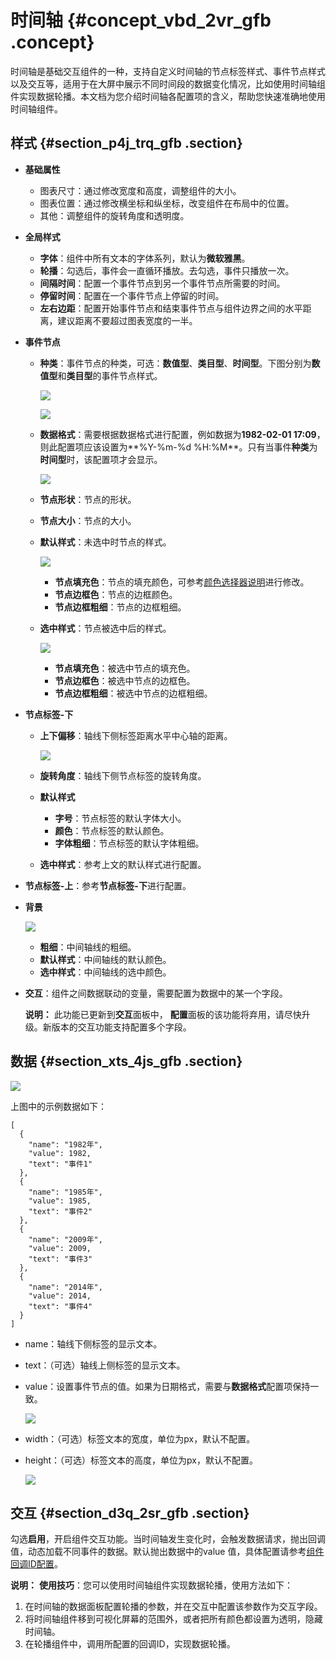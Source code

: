 # 时间轴 {#concept_vbd_2vr_gfb .concept}

时间轴是基础交互组件的一种，支持自定义时间轴的节点标签样式、事件节点样式以及交互等，适用于在大屏中展示不同时间段的数据变化情况，比如使用时间轴组件实现数据轮播。本文档为您介绍时间轴各配置项的含义，帮助您快速准确地使用时间轴组件。

## 样式 {#section_p4j_trq_gfb .section}

-   **基础属性**

    -   图表尺寸：通过修改宽度和高度，调整组件的大小。
    -   图表位置：通过修改横坐标和纵坐标，改变组件在布局中的位置。
    -   其他：调整组件的旋转角度和透明度。
-   **全局样式** 
    -   **字体**：组件中所有文本的字体系列，默认为**微软雅黑**。
    -   **轮播**：勾选后，事件会一直循环播放。去勾选，事件只播放一次。
    -   **间隔时间**：配置一个事件节点到另一个事件节点所需要的时间。
    -   **停留时间**：配置在一个事件节点上停留的时间。
    -   **左右边距**：配置开始事件节点和结束事件节点与组件边界之间的水平距离，建议距离不要超过图表宽度的一半。
-   **事件节点** 
    -   **种类**：事件节点的种类，可选：**数值型**、**类目型**、**时间型**。下图分别为**数值型**和**类目型**的事件节点样式。

        ![](http://static-aliyun-doc.oss-cn-hangzhou.aliyuncs.com/assets/img/21829/155807393212814_zh-CN.png)

        ![](http://static-aliyun-doc.oss-cn-hangzhou.aliyuncs.com/assets/img/21829/155807393212815_zh-CN.png)

    -   **数据格式**：需要根据数据格式进行配置，例如数据为**1982-02-01 17:09**，则此配置项应该设置为**%Y-%m-%d %H:%M**。只有当事件**种类**为**时间型**时，该配置项才会显示。

        ![](http://static-aliyun-doc.oss-cn-hangzhou.aliyuncs.com/assets/img/21829/155807393212869_zh-CN.png)

    -   **节点形状**：节点的形状。
    -   **节点大小**：节点的大小。
    -   **默认样式**：未选中时节点的样式。

        ![](http://static-aliyun-doc.oss-cn-hangzhou.aliyuncs.com/assets/img/21829/155807393212821_zh-CN.png)

        -   **节点填充色**：节点的填充颜色，可参考[颜色选择器说明](cn.zh-CN/用户指南/管理组件/设置组件样式/配置项说明.md#section_kdw_vj4_t2b)进行修改。
        -   **节点边框色**：节点的边框颜色。
        -   **节点边框粗细**：节点的边框粗细。
    -   **选中样式**：节点被选中后的样式。

        ![](http://static-aliyun-doc.oss-cn-hangzhou.aliyuncs.com/assets/img/21829/155807393212824_zh-CN.png)

        -   **节点填充色**：被选中节点的填充色。
        -   **节点边框色**：被选中节点的边框色。
        -   **节点边框粗细**：被选中节点的边框粗细。
-   **节点标签-下** 
    -   **上下偏移**：轴线下侧标签距离水平中心轴的距离。

        ![](http://static-aliyun-doc.oss-cn-hangzhou.aliyuncs.com/assets/img/21829/155807393312828_zh-CN.png)

    -   **旋转角度**：轴线下侧节点标签的旋转角度。
    -   **默认样式** 
        -   **字号**：节点标签的默认字体大小。
        -   **颜色**：节点标签的默认颜色。
        -   **字体粗细**：节点标签的默认字体粗细。
    -   **选中样式**：参考上文的默认样式进行配置。
-   **节点标签-上**：参考**节点标签-下**进行配置。
-   **背景**

    ![](http://static-aliyun-doc.oss-cn-hangzhou.aliyuncs.com/assets/img/21829/155807393312829_zh-CN.png)

    -   **粗细**：中间轴线的粗细。
    -   **默认样式**：中间轴线的默认颜色。
    -   **选中样式**：中间轴线的选中颜色。
-   **交互**：组件之间数据联动的变量，需要配置为数据中的某一个字段。

    **说明：** 此功能已更新到**交互**面板中， **配置**面板的该功能将弃用，请尽快升级。新版本的交互功能支持配置多个字段。


## 数据 {#section_xts_4js_gfb .section}

![](http://static-aliyun-doc.oss-cn-hangzhou.aliyuncs.com/assets/img/21829/155807393312830_zh-CN.png)

上图中的示例数据如下：

``` {#codeblock_oms_7up_pfe}
[
  {
    "name": "1982年",
    "value": 1982,
    "text": "事件1"
  },
  {
    "name": "1985年",
    "value": 1985,
    "text": "事件2"
  },
  {
    "name": "2009年",
    "value": 2009,
    "text": "事件3"
  },
  {
    "name": "2014年",
    "value": 2014,
    "text": "事件4"
  }
]
```

-   name：轴线下侧标签的显示文本。
-   text：（可选）轴线上侧标签的显示文本。
-   value：设置事件节点的值。如果为日期格式，需要与**数据格式**配置项保持一致。

    ![](http://static-aliyun-doc.oss-cn-hangzhou.aliyuncs.com/assets/img/21829/155807393312858_zh-CN.png)

-   width：（可选）标签文本的宽度，单位为px，默认不配置。
-   height：（可选）标签文本的高度，单位为px，默认不配置。

    ![](http://static-aliyun-doc.oss-cn-hangzhou.aliyuncs.com/assets/img/21829/155807393312859_zh-CN.png)


## 交互 {#section_d3q_2sr_gfb .section}

勾选**启用**，开启组件交互功能。当时间轴发生变化时，会触发数据请求，抛出回调值，动态加载不同事件的数据。默认抛出数据中的value 值，具体配置请参考[组件回调ID配置](../cn.zh-CN/最佳实践/配置数字翻牌器组件的回调ID.md#)。

**说明：** **使用技巧**：您可以使用时间轴组件实现数据轮播，使用方法如下：

1.  在时间轴的数据面板配置轮播的参数，并在交互中配置该参数作为交互字段。
2.  将时间轴组件移到可视化屏幕的范围外，或者把所有颜色都设置为透明，隐藏时间轴。
3.  在轮播组件中，调用所配置的回调ID，实现数据轮播。

